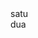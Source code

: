 <link rel="stylesheet" href="https://maxcdn.bootstrapcdn.com/bootstrap/3.4.1/css/bootstrap.min.css">

<div class="d-flex flex-wrap">
            <div class="col-6">satu</div>
            <div class="col-6">dua</div>
</div>
